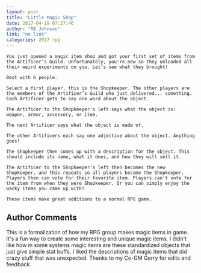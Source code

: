 ```yaml
---
layout: post
title: "Little Magic Shop"
date: 2017-04-19 07:37:46
author: "RB Johnson"
link: "no link"
categories: 2017 rpg
---
```

```
You just opened a magic item shop and got your first set of items from the Artificer’s Guild. Unfortunately, you're new so they unloaded all their weird experiments on you. Let’s see what they brought!

Best with 6 people.

Select a first player, this is the Shopkeeper. The other players are the members of the Artificer’s Guild who just delivered... something. Each Artificer gets to say one word about the object.

The Artificer to the Shopkeeper's left says what the object is: weapon, armor, accessory, or item.

The next Artificer says what the object is made of.

The other Artificers each say one adjective about the object. Anything goes!

The Shopkeeper then comes up with a description for the object. This should include its name, what it does, and how they will sell it.

The Artificer to the Shopkeeper's left then becomes the new Shopkeeper, and this repeats so all players become the Shopkeeper. Players then can vote for their favorite item. Players can't vote for the item from when they were Shopkeeper. Or you can simply enjoy the wacky items you came up with!

These items make great additions to a normal RPG game.
```
## Author Comments 

This is a formalization of how my RPG group makes magic items in game. It's a fun way to create some interesting and unique magic items. I didn't like how in some systems magic items are these standardized objects that just give simple stat buffs. I liked the descriptions of magic items that did crazy stuff that was unexpected. 
Thanks to my Co-GM Gerry for edits and feedback. 
